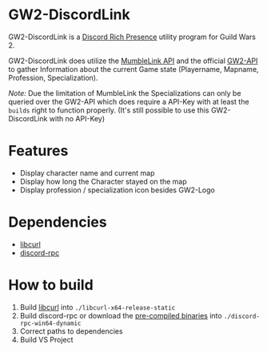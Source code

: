 GW2-DiscordLink
===============

GW2-DiscordLink is a [Discord Rich Presence](https://discordapp.com/rich-presence) utility program for Guild Wars 2.

GW2-DiscordLink does utilize the [MumbleLink API](https://wiki.guildwars2.com/wiki/API:MumbleLink) and the official
[GW2-API](https://wiki.guildwars2.com/wiki/API:2) to gather Information about the current Game state (Playername, Mapname, Profession, Specialization).

*Note:* Due the limitation of MumbleLink the Specializations can only be queried over the GW2-API which does
require a API-Key with at least the `builds` right to function properly. 
(It's still possible to use this GW2-DiscordLink with no API-Key)

# Features
* Display character name and current map
* Display how long the Character stayed on the map
* Display profession / specialization icon besides GW2-Logo

# Dependencies
* [libcurl](https://curl.haxx.se/libcurl/)
* [discord-rpc](https://github.com/discordapp/discord-rpc)

# How to build
1. Build [libcurl](https://curl.haxx.se/download.html) into `./libcurl-x64-release-static`
2. Build discord-rpc or download the [pre-compiled binaries](https://github.com/discordapp/discord-rpc/releases) into `./discord-rpc-win64-dynamic`
3. Correct paths to dependencies 
4. Build VS Project
